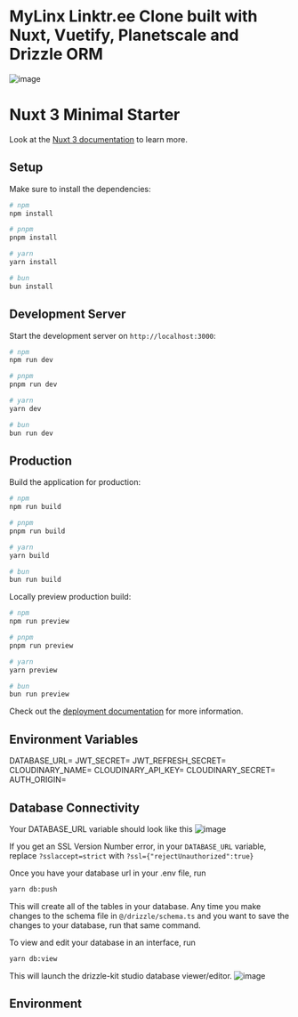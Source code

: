 # MyLinx Linktr.ee Clone built with Nuxt, Vuetify, Planetscale and Drizzle ORM

![image](https://github.com/hunter-isaiah96/mylinx/assets/8966201/3265c190-51ae-458c-b4a7-2deee617bcac)

# Nuxt 3 Minimal Starter

Look at the [Nuxt 3 documentation](https://nuxt.com/docs/getting-started/introduction) to learn more.

## Setup

Make sure to install the dependencies:

```bash
# npm
npm install

# pnpm
pnpm install

# yarn
yarn install

# bun
bun install
```

## Development Server

Start the development server on `http://localhost:3000`:

```bash
# npm
npm run dev

# pnpm
pnpm run dev

# yarn
yarn dev

# bun
bun run dev
```

## Production

Build the application for production:

```bash
# npm
npm run build

# pnpm
pnpm run build

# yarn
yarn build

# bun
bun run build
```

Locally preview production build:

```bash
# npm
npm run preview

# pnpm
pnpm run preview

# yarn
yarn preview

# bun
bun run preview
```

Check out the [deployment documentation](https://nuxt.com/docs/getting-started/deployment) for more information.

## Environment Variables

DATABASE_URL=
JWT_SECRET=
JWT_REFRESH_SECRET=
CLOUDINARY_NAME=
CLOUDINARY_API_KEY=
CLOUDINARY_SECRET=
AUTH_ORIGIN=

## Database Connectivity

Your DATABASE_URL variable should look like this
![image](https://github.com/hunter-isaiah96/mylinx/assets/8966201/6d681a6d-851e-43e1-a8c8-526502650c2f)

If you get an SSL Version Number error, in your `DATABASE_URL` variable,
replace `?sslaccept=strict` with `?ssl={"rejectUnauthorized":true}`

Once you have your database url in your .env file, run

```bash
yarn db:push
```

This will create all of the tables in your database. Any time you make changes to the schema file in `@/drizzle/schema.ts`
and you want to save the changes to your database, run that same command.

To view and edit your database in an interface, run

```bash
yarn db:view
```

This will launch the drizzle-kit studio database viewer/editor.
![image](https://github.com/hunter-isaiah96/mylinx/assets/8966201/1a9b8a29-ab2d-4439-b881-58118bf4b06a)

## Environment
